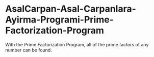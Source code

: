 # AsalCarpan-Asal-Carpanlara-Ayirma-Programi-Prime-Factorization-Program
With the Prime Factorization Program, all of the prime factors of any number can be found.
